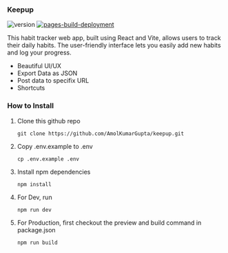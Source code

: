 ### Keepup

![version](https://img.shields.io/endpoint?url=https://raw.githubusercontent.com/AmolKumarGupta/keepup/master/.github/version.json)
[![pages-build-deployment](https://github.com/AmolKumarGupta/keepup/actions/workflows/pages/pages-build-deployment/badge.svg)](https://github.com/AmolKumarGupta/keepup/actions/workflows/pages/pages-build-deployment)

This habit tracker web app, built using React and Vite, allows users to track their daily habits. 
The user-friendly interface lets you easily add new habits and log your progress. 

- Beautiful UI/UX
- Export Data as JSON
- Post data to specifix URL
- Shortcuts

### How to Install
1. Clone this github repo
   
   ```
   git clone https://github.com/AmolKumarGupta/keepup.git
   ```
2. Copy .env.example to .env
   
   ```
   cp .env.example .env
   ```
3. Install npm dependencies
   
   ```
   npm install
   ```
4. For Dev, run
   
   ```
   npm run dev
   ```
5. For Production, first checkout the preview and build command in package.json
   ```
   npm run build
   ```

